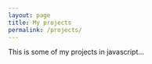 ```yaml
---
layout: page
title: My projects
permalink: /projects/
---
```


This is some of my projects in javascript...